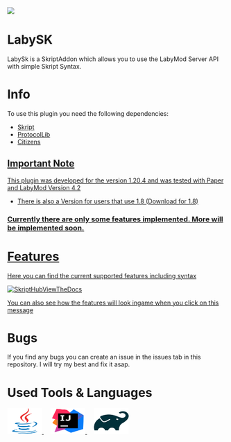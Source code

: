 <img src = https://i.imgur.com/6r6rHUF.png>

# LabySK

LabySk is a SkriptAddon which allows you to use the LabyMod Server API with simple Skript Syntax.

# Info

To use this plugin you need the following dependencies:

- <a href = https://github.com/SkriptLang>Skript
- <a href = https://github.com/dmulloy2/ProtocolLib>ProtocolLib
- <a href = https://www.spigotmc.org/resources/citizens.13811/> Citizens

## Important Note
This plugin was developed for the version 1.20.4 and was tested with Paper and LabyMod Version 4.2
- There is also a Version for users that use 1.8 (Download for 1.8)
### Currently there are only some features implemented. More will be implemented soon.

# Features

Here you can find the current supported features including syntax

[![SkriptHubViewTheDocs](http://skripthub.net/static/addon/ViewTheDocsButton.png)](http://skripthub.net/docs/?addon=LabySK)


[You can also see how the features will look ingame when you click on this message](https://github.com/pqtriick/LabySK/blob/master/preview.md)

# Bugs

If you find any bugs you can create an issue in the issues tab in this repository.
I will try my best and fix it asap.

# Used Tools & Languages
<a href="https://www.java.com" target="_blank" rel="noreferrer"> <img src="https://github.com/devicons/devicon/blob/master/icons/java/java-original.svg" alt="java" width="80" height="60"/> </a> 
<img width="12" />
<a href="https://www.jetbrains.com/de-de/idea/" target="_blank" rel="noreferrer"> <img src="https://github.com/devicons/devicon/blob/master/icons/intellij/intellij-original.svg" alt="intellij" width="80" height="60"/> </a> 
<img width="12" />
<a href="https://gradle.org/" target="_blank" rel="noreferrer"> <img src="https://github.com/devicons/devicon/blob/master/icons/gradle/gradle-original.svg" alt="gradle" width="80" height="60"/> </a> 


